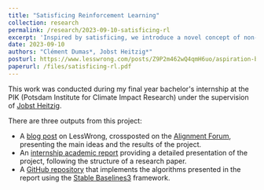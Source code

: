 ```yaml
---
title: "Satisficing Reinforcement Learning"
collection: research
permalink: /research/2023-09-10-satisficing-rl
excerpt: 'Inspired by satisficing, we introduce a novel concept of non-maximizing agents, א-aspiring agents, whose goal is to achieve an expected gain of א. We derive aspiration-based algorithms from Q-learning and DQN.'
date: 2023-09-10
authors: "Clément Dumas*, Jobst Heitzig*"
posturl: https://www.lesswrong.com/posts/Z9P2m462wQ4qmH6uo/aspiration-based-q-learning
paperurl: /files/satisficing-rl.pdf
---
```

This work was conducted during my final year bachelor's internship at the PIK (Potsdam Institute for Climate Impact Research) under the supervision of [Jobst Heitzig](https://www.pik-potsdam.de/members/heitzig).

There are three outputs from this project:

- A [blog post](https://www.lesswrong.com/posts/Z9P2m462wQ4qmH6uo/aspiration-based-q-learning) on LessWrong, crossposted on the [Alignment Forum](https://www.alignmentforum.org/posts/Z9P2m462wQ4qmH6uo/aspiration-based-q-learning), presenting the main ideas and the results of the project.
- An [internship academic report](/files/satisficing-rl.pdf) providing a detailed presentation of the project, following the structure of a research paper.
- A [GitHub repository](https://github.com/pik-gane/stable-baselines3-contrib-satisfia) that implements the algorithms presented in the report using the [Stable Baselines3](https://github.com/DLR-RM/stable-baselines3) framework.